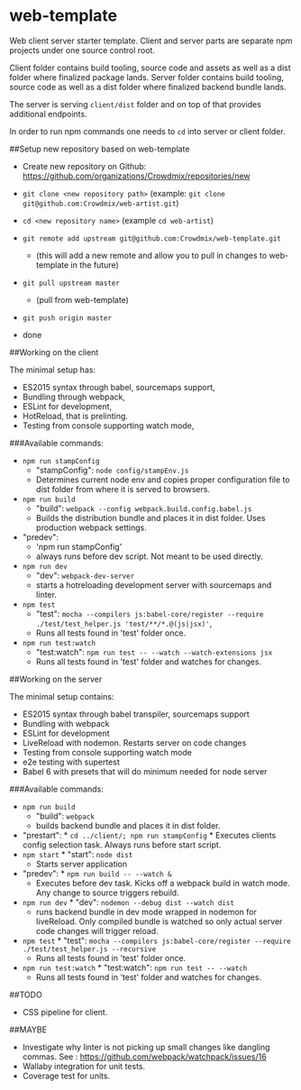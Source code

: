 # web-template
Web client server starter template.
Client and server parts are separate npm projects under one source control root.

Client folder contains build tooling, source code and assets as well as a dist folder where finalized package lands.
Server folder contains build tooling, source code  as well as a dist folder where finalized backend bundle lands.

The server is serving `client/dist` folder and on top of that provides additional endpoints.

In order to run npm commands one needs to `cd` into server or client folder.

##Setup new repository based on web-template

* Create new repository on Github: https://github.com/organizations/Crowdmix/repositories/new

* `git clone <new repository path>` (example: `git clone git@github.com:Crowdmix/web-artist.git`)

* `cd <new repository name>` (example `cd web-artist`)

* `git remote add upstream git@github.com:Crowdmix/web-template.git`
	* (this will add a new remote and allow you to pull in changes to web-template in the future)

* `git pull upstream master`
	* (pull from web-template)

* `git push origin master`

* done


##Working on the client

The minimal setup has:
* ES2015 syntax through babel, sourcemaps support,
* Bundling through webpack,
* ESLint for development,
* HotReload, that is prelinting.
* Testing from console supporting watch mode,

###Available commands:

 * `npm run stampConfig`
 	* "stampConfig": `node config/stampEnv.js`
	 * Determines current node env and copies proper configuration file to dist folder from where it is served to browsers.
 * `npm run build`
 	* "build": `webpack --config webpack.build.config.babel.js`
 	* Builds the distribution bundle and places it in dist folder. Uses production webpack settings.
 *  "predev":
 	* 'npm run stampConfig'
	 * always runs before dev script. Not meant to be used directly.
 *  `npm run dev`
 	* "dev": `webpack-dev-server`
	 * starts a hotreloading development server with sourcemaps and linter.
 *  `npm test`
 	* "test": `mocha --compilers js:babel-core/register --require ./test/test_helper.js 'test/**/*.@(js|jsx)'`,
	 * Runs all tests found in 'test' folder once.
 *  `npm run test:watch`
 	* "test:watch": `npm run test -- --watch --watch-extensions jsx`
	 * Runs all tests found in 'test' folder and watches for changes.

##Working on the server

The minimal setup contains:
* ES2015 syntax through babel transpiler, sourcemaps support
* Bundling with webpack
* ESLint for development
* LiveReload with nodemon. Restarts server on code changes
* Testing from console supporting watch mode
* e2e testing with supertest
* Babel 6 with presets that will do minimum needed for node server

###Available commands:

 *  `npm run build`
 	* "build": `webpack`
	 * builds backend bundle and places it in dist folder.
 *   "prestart":
 	* `cd ../client/; npm run stampConfig`
 	* Executes clients config selection task. Always runs before start script.
 *   `npm start`
 	* "start": `node dist`
	 * Starts server application
 *   "predev":
 	* `npm run build -- --watch &`
	 * Executes before dev task. Kicks off a webpack build in watch mode. Any change to source triggers rebuild.
 *   `npm run dev`
 	* "dev": `nodemon --debug dist --watch dist`
	 * runs backend bundle in dev mode wrapped in nodemon for liveReload. Only compiled bundle is watched so only actual server code changes will trigger reload.
 *   `npm test`
 	* "test": `mocha --compilers js:babel-core/register --require ./test/test_helper.js --recursive`
	 * Runs all tests found in 'test' folder once.
 *   `npm run test:watch`
  	* "test:watch": `npm run test -- --watch`
	  * Runs all tests found in 'test' folder and watches for changes.

##TODO
* CSS pipeline for client.

##MAYBE
* Investigate why linter is not picking up small changes like dangling commas. See : https://github.com/webpack/watchpack/issues/16
* Wallaby integration for unit tests.
* Coverage test for units.
